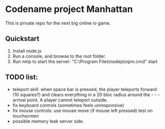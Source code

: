# Codename project Manhattan

This is private repo for the next big online io game.

## Quickstart

1. Install node.js
2. Run a console, and browse to the root folder.
3. Run nmp to start the server: "C:\Program Files\nodejs\npm.cmd" start

## TODO list:
- teleport skill: when space bar is pressed, the player teleports forward (10 squares?) and clears everything in a 20 bloc radius around the - - - arrival point. A player cannot teleport outside.
- fix keyboard controls (sometimes feels unresponsive)
- fix mouse controls: use mouse move (if mouse left pressed) test on touchscreen
- possible memory leak server side.